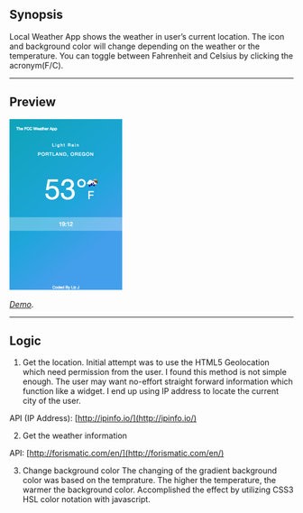 ## Synopsis

Local Weather App shows the weather in user’s current location. The icon and background color will change depending on the weather or the temperature. You can toggle between Fahrenheit and Celsius by clicking the acronym(F/C). 

---
## Preview

![Project Preview](https://github.com/lizzyQ/Local-Weather-App-/blob/master/preview.png?raw=true)

[*Demo*](http://codepen.io/lizzyQ/full/qqeLWM/). 


***
## Logic

1. Get the location.
Initial attempt was to use the HTML5 Geolocation which need permission from the user. I found this method is not simple enough. The user may want no-effort straight forward information which function like a widget. I end up using IP address to locate the current city of the user. 

  API (IP Address): [http://ipinfo.io/](http://ipinfo.io/)


2. Get the weather information

 API: [http://forismatic.com/en/](http://forismatic.com/en/)

3. Change background color 
The changing of the gradient background color was based on the temprature. The higher the temperature, the warmer the background color. Accomplished the effect by utilizing CSS3 HSL color notation with javascript.

